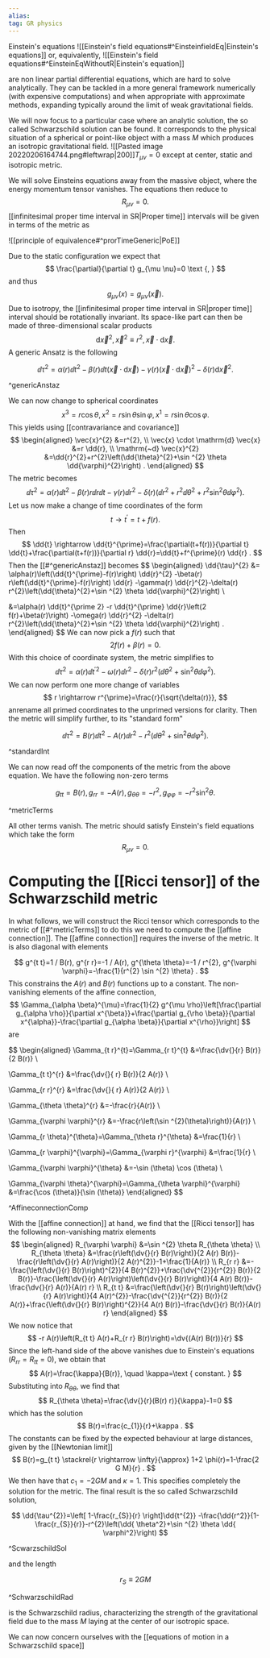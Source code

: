 ```yaml
---
alias:
tag: GR physics
---
```


Einstein's equations
![[Einstein's field equations#^EinsteinfieldEq|Einstein's equations]]
or, equivalently,
![[Einstein's field equations#^EinsteinEqWithoutR|Einstein's equation]]

are non linear partial differential equations, which are hard to solve analytically. They can be tackled in a more general framework numerically (with expensive computations) and when appropriate with approximate methods, expanding typically around the limit of weak gravitational fields.

We will now focus to a particular case where an analytic solution, the so called Schwarzschild solution can be found. It corresponds to the physical situation of a spherical or point-like object with a mass $M$ which produces an isotropic gravitational field.
![[Pasted image 20220206164744.png#leftwrap|200]]$T_{\mu \nu}=0$ except at center,
static and isotropic metric.


We will solve Einsteins equations away from the massive object, where the energy momentum tensor vanishes. The equations then reduce to
$$
R_{\mu \nu}=0 .
$$
[[infinitesimal proper time interval in SR|Proper time]] intervals will be given in terms of the metric as

![[principle of equivalence#^prorTimeGeneric|PoE]]

Due to the static configuration we expect that
$$
\frac{\partial}{\partial t} g_{\mu \nu}=0 \text {, }
$$
and thus
$$
g_{\mu \nu}(x)=g_{\mu \nu}(\vec{x}) .
$$
Due to isotropy, the [[infinitesimal proper time interval in SR|proper time]] interval should be rotationally invariant. Its space-like part can then be made of three-dimensional scalar products
$$
\mathrm{d} \vec{x}^{2}, \vec{x}^{2} \equiv r^{2}, \vec{x} \cdot \mathrm{d} \vec{x} .
$$
A generic Ansatz is the following

$$
\dd{\tau}^{2}=\alpha(r) \dd{t}^{2}-\beta(r) \dd{t}(\vec{x} \cdot \mathrm{d} \vec{x})-\gamma(r)(\vec{x} \cdot \mathrm{d} \vec{x})^{2}-\delta(r) \mathrm{d} \vec{x}^{2} .
$$

^genericAnstaz

We can now change to spherical coordinates
$$
x^{3}=r \cos \theta, x^{2}=r \sin \theta \sin \varphi, x^{1}=r \sin \theta \cos \varphi \text {. }
$$
This yields using [[contravariance and covariance]]
$$
\begin{aligned}
\vec{x}^{2} &=r^{2}, \\
\vec{x} \cdot \mathrm{d} \vec{x} &=r \dd{r}, \\
\mathrm{~d} \vec{x}^{2} &=\dd{r}^{2}+r^{2}\left(\dd{\theta}^{2}+\sin ^{2} \theta \dd{\varphi}^{2}\right) .
\end{aligned}
$$
The metric becomes
$$
\dd{\tau}^{2}=\alpha(r) \dd{t}^{2}-\beta(r) r \dd{r} \dd{t}-\gamma(r) \dd{r}^{2}-\delta(r)\left(\dd{r}^{2}+r^{2} \dd{\theta}^{2}+r^{2} \sin ^{2} \theta \dd{\varphi}^{2}\right) .
$$
Let us now make a change of time coordinates of the form
$$
t \rightarrow t^{\prime}=t+f(r) .
$$
Then
$$
\dd{t} \rightarrow \dd{t}^{\prime}=\frac{\partial(t+f(r))}{\partial t} \dd{t}+\frac{\partial(t+f(r))}{\partial r} \dd{r}=\dd{t}+f^{\prime}(r) \dd{r} .
$$
Then the [[#^genericAnstaz]] becomes
$$
\begin{aligned}
\dd{\tau}^{2} &=
\alpha(r)\left(\dd{t}^{\prime}-f(r)\right) \dd{r}^{2}
-\beta(r) r\left(\dd{t}^{\prime}-f(r)\right) \dd{r}
-\gamma(r) \dd{r}^{2}-\delta(r) r^{2}\left(\dd{\theta}^{2}+\sin ^{2} \theta \dd{\varphi}^{2}\right) \\

&=\alpha(r) \dd{t}^{\prime 2}
-r \dd{t}^{\prime} \dd{r}\left(2 f(r)+\beta(r)\right)
-\omega(r) \dd{r}^{2}
-\delta(r) r^{2}\left(\dd{\theta}^{2}+\sin ^{2} \theta \dd{\varphi}^{2}\right) .
\end{aligned}
$$
We can now pick a $f(r)$ such that
$$
2 f(r)+\beta(r)=0 .
$$
With this choice of coordinate system, the metric simplifies to
$$
\dd{\tau}^{2}=\alpha(r) \dd{t}^{\prime 2}-\omega(r) \dd{r}^{2}-\delta(r) r^{2}\left(\dd{\theta}^{2}+\sin ^{2} \theta \dd{\varphi}^{2}\right) .
$$
We can now perform one more change of variables
$$
r \rightarrow r^{\prime}=\frac{r}{\sqrt{\delta(r)}},
$$
anrename all primed coordinates to the unprimed versions for clarity. Then the metric will simplify further, to its "standard form"

$$
\dd{\tau}^{2}=B(r) \dd{t}^{2}-A(r) \dd{r}^{2}-r^{2}\left(\dd{\theta}^{2}+\sin ^{2} \theta \dd{\varphi}^{2}\right) .
$$

^standardInt

We can now read off the components of the metric from the above equation. We have the following non-zero terms

$$
g_{t t}=B(r), g_{r r}=-A(r), g_{\theta \theta}=-r^{2}, g_{\varphi \varphi}=-r^{2} \sin ^{2} \theta .
$$

^metricTerms

All other terms vanish. The metric should satisfy Einstein's field equations which take the form
$$
R_{\mu \nu}=0 .
$$

# Computing the [[Ricci tensor]] of the Schwarzschild metric
In what follows, we will construct the Ricci tensor which corresponds to the metric of [[#^metricTerms]] to do this we need to compute the [[affine connection]]. The [[affine connection]] requires the inverse of the metric. It is also diagonal with elements

$$
g^{t t}=1 / B(r), g^{r r}=-1 / A(r), g^{\theta \theta}=-1 / r^{2}, g^{\varphi \varphi}=-\frac{1}{r^{2} \sin ^{2} \theta} .
$$
This constrains the $A(r)$ and $B(r)$ functions up to a constant. The non-vanishing elements of the affine connection,
$$
\Gamma_{\alpha \beta}^{\mu}=\frac{1}{2} g^{\mu \rho}\left[\frac{\partial g_{\alpha \rho}}{\partial x^{\beta}}+\frac{\partial g_{\rho \beta}}{\partial x^{\alpha}}-\frac{\partial g_{\alpha \beta}}{\partial x^{\rho}}\right]
$$
are

$$
\begin{aligned}
\Gamma_{t r}^{t}=\Gamma_{r t}^{t} &=\frac{\dv{}{r} B(r)}{2 B(r)} \\

\Gamma_{t t}^{r} &=\frac{\dv{}{ r} B(r)}{2 A(r)} \\

\Gamma_{r r}^{r} &=\frac{\dv{}{ r} A(r)}{2 A(r)} \\

\Gamma_{\theta \theta}^{r} &=-\frac{r}{A(r)} \\

\Gamma_{\varphi \varphi}^{r} &=-\frac{r\left(\sin ^{2}(\theta)\right)}{A(r)} \\

\Gamma_{r \theta}^{\theta}=\Gamma_{\theta r}^{\theta} &=\frac{1}{r} \\

\Gamma_{r \varphi}^{\varphi}=\Gamma_{\varphi r}^{\varphi} &=\frac{1}{r} \\

\Gamma_{\varphi \varphi}^{\theta} &=-\sin (\theta) \cos (\theta) \\

\Gamma_{\varphi \theta}^{\varphi}=\Gamma_{\theta \varphi}^{\varphi} &=\frac{\cos (\theta)}{\sin (\theta)}
\end{aligned}
$$

^AffineconnectionComp

With the [[affine connection]] at hand, we find that the [[Ricci tensor]] has the following non-vanishing matrix elements
$$
\begin{aligned}
R_{\varphi \varphi} &=\sin ^{2} \theta R_{\theta \theta} \\
R_{\theta \theta} &=\frac{r\left(\dv{}{r} B(r)\right)}{2 A(r) B(r)}-\frac{r\left(\dv{}{r} A(r)\right)}{2 A(r)^{2}}-1+\frac{1}{A(r)} \\
R_{r r} &=-\frac{\left(\dv{}{r} B(r)\right)^{2}}{4 B(r)^{2}}+\frac{\dv{^{2}}{r^{2}} B(r)}{2 B(r)}-\frac{\left(\dv{}{r} A(r)\right)\left(\dv{}{r} B(r)\right)}{4 A(r) B(r)}-\frac{\dv{}{r} A(r)}{A(r) r} \\
R_{t t} &=\frac{\left(\dv{}{r} B(r)\right)\left(\dv{}{r} A(r)\right)}{4 A(r)^{2}}-\frac{\dv{^{2}}{r^{2}} B(r)}{2 A(r)}+\frac{\left(\dv{}{r} B(r)\right)^{2}}{4 A(r) B(r)}-\frac{\dv{}{r} B(r)}{A(r) r}
\end{aligned}
$$
 We now notice that
$$
-r A(r)\left(R_{t t} A(r)+R_{r r} B(r)\right)=\dv{(A(r) B(r))}{r}
$$
Since the left-hand side of the above vanishes due to Einstein's equations $\left(R_{r r}=R_{t t}=0\right)$, we obtain that
$$
A(r)=\frac{\kappa}{B(r)}, \quad \kappa=\text { constant. }
$$
Substituting into $R_{\theta \theta}$, we find that
$$
R_{\theta \theta}=\frac{\dv{}{r}(B(r) r)}{\kappa}-1=0
$$
which has the solution
$$
B(r)=\frac{c_{1}}{r}+\kappa .
$$
The constants can be fixed by the expected behaviour at large distances, given by the [[Newtonian limit]]
$$
B(r)=g_{t t} \stackrel{r \rightarrow \infty}{\approx} 1+2 \phi(r)=1-\frac{2 G M}{r} .
$$
We then have that $c_{1}=-2 G M$ and $\kappa=1$. This specifies completely the solution for the metric. The final result is the so called Schwarzschild solution,

$$
\dd{\tau^{2}}=\left[
    1-\frac{r_{S}}{r}
    \right]\dd{t^{2}}
-\frac{\dd{r^2}}{1-\frac{r_{S}}{r}}-r^{2}\left(\dd{ \theta^2}+\sin ^{2} \theta \dd{ \varphi^2}\right)
$$

^ScwarzschildSol

and the length

$$
r_{S} \equiv 2 G M
$$

^SchwarzschildRad

is the Schwarzschild radius, characterizing the strength of the gravitational field due to the mass $M$ laying at the center of our isotropic space.

We can now concern ourselves with the [[equations of motion in a Schwarzschild space]]